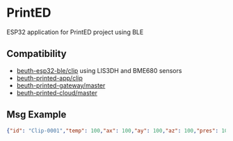 # PrintED

ESP32 application for PrintED project using BLE

## Compatibility

- [beuth-esp32-ble/clip](https://github.com/pdthang/beuth-esp32-ble/tree/clip) using LIS3DH and BME680 sensors
- [beuth-printed-app/clip](https://github.com/pdt590/beuth-printed-app)
- [beuth-printed-gateway/master](https://github.com/pdt590/beuth-printed-gateway)
- [beuth-printed-cloud/master](https://github.com/pdt590/beuth-printed-cloud)

## Msg Example

```json
{"id": "Clip-0001","temp": 100,"ax": 100,"ay": 100,"az": 100,"pres": 100,"hum": 100,"gas": 100,"alt": 100,"mois": 100}
```
